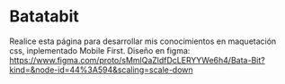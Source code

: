 # Batatabit
Realice esta página para desarrollar mis conocimientos en maquetación css, inplementado Mobile First.
Diseño en figma: https://www.figma.com/proto/sMmlQaZldfDcLERYYWe6h4/Bata-Bit?kind=&node-id=44%3A594&scaling=scale-down


